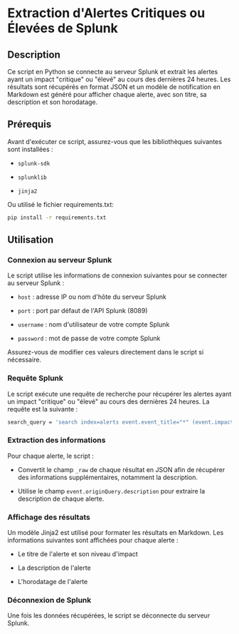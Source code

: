
# Extraction d'Alertes Critiques ou Élevées de Splunk

  

## Description

  

Ce script en Python se connecte au serveur Splunk et extrait les alertes ayant un impact "critique" ou "élevé" au cours des dernières 24 heures. Les résultats sont récupérés en format JSON et un modèle de notification en Markdown est généré pour afficher chaque alerte, avec son titre, sa description et son horodatage.

  

## Prérequis

  

Avant d'exécuter ce script, assurez-vous que les bibliothèques suivantes sont installées :

  

-  `splunk-sdk`

-  `splunklib`

-  `jinja2`

  

Ou utilisé le fichier requirements.txt:

```bash
pip install -r requirements.txt
``` 

  

## Utilisation

  

### Connexion au serveur Splunk

  

Le script utilise les informations de connexion suivantes pour se connecter au serveur Splunk :

  

-  `host` : adresse IP ou nom d'hôte du serveur Splunk

-  `port` : port par défaut de l'API Splunk (8089)

-  `username` : nom d'utilisateur de votre compte Splunk

-  `password` : mot de passe de votre compte Splunk

  

Assurez-vous de modifier ces valeurs directement dans le script si nécessaire.

  

### Requête Splunk

  

Le script exécute une requête de recherche pour récupérer les alertes ayant un impact "critique" ou "élevé" au cours des dernières 24 heures. La requête est la suivante :

  

```bash 
search_query = 'search index=alerts event.event_title="*" (event.impact="critical" OR event.impact="high") earliest=-24h'
```

  

### Extraction des informations

  

Pour chaque alerte, le script :

  

- Convertit le champ `_raw` de chaque résultat en JSON afin de récupérer des informations supplémentaires, notamment la description.

- Utilise le champ `event.originQuery.description` pour extraire la description de chaque alerte.

  

### Affichage des résultats

  

Un modèle Jinja2 est utilisé pour formater les résultats en Markdown. Les informations suivantes sont affichées pour chaque alerte :

  

- Le titre de l'alerte et son niveau d'impact

- La description de l'alerte

- L'horodatage de l'alerte

  

### Déconnexion de Splunk

  

Une fois les données récupérées, le script se déconnecte du serveur Splunk.
